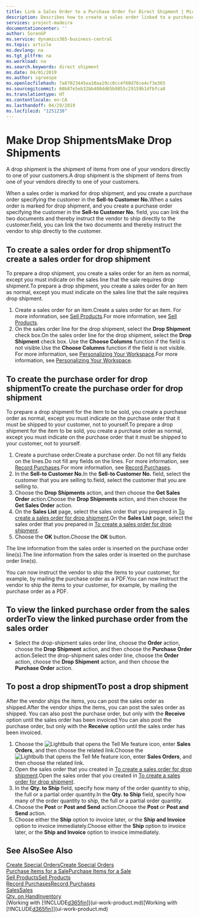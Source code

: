 ```yaml
---
title: Link a Sales Order to a Purchase Order for Direct Shipment | Microsoft Docs
description: Describes how to create a sales order linked to a purchase order to enable shipment directly from the vendor to the customer.
services: project-madeira
documentationcenter: ''
author: SorenGP
ms.service: dynamics365-business-central
ms.topic: article
ms.devlang: na
ms.tgt_pltfrm: na
ms.workload: na
ms.search.keywords: direct shipment
ms.date: 04/01/2019
ms.author: sgroespe
ms.openlocfilehash: 7a87023445ea10aa19cc0cc4f60d76ce4cf3e365
ms.sourcegitcommit: 60b87e5eb32bb408dd65b9855c29159b1dfbfca8
ms.translationtype: HT
ms.contentlocale: en-CA
ms.lasthandoff: 04/29/2019
ms.locfileid: "1251238"
---
```

# <a name="make-drop-shipments"></a><span data-ttu-id="13a2b-103">Make Drop Shipments</span><span class="sxs-lookup"><span data-stu-id="13a2b-103">Make Drop Shipments</span></span>
<span data-ttu-id="13a2b-104">A drop shipment is the shipment of items from one of your vendors directly to one of your customers.</span><span class="sxs-lookup"><span data-stu-id="13a2b-104">A drop shipment is the shipment of items from one of your vendors directly to one of your customers.</span></span>

<span data-ttu-id="13a2b-105">When a sales order is marked for drop shipment, and you create a purchase order specifying the customer in the **Sell-to Customer No.**</span><span class="sxs-lookup"><span data-stu-id="13a2b-105">When a sales order is marked for drop shipment, and you create a purchase order specifying the customer in the **Sell-to Customer No.**</span></span> <span data-ttu-id="13a2b-106">field, you can link the two documents and thereby instruct the vendor to ship directly to the customer.</span><span class="sxs-lookup"><span data-stu-id="13a2b-106">field, you can link the two documents and thereby instruct the vendor to ship directly to the customer.</span></span>

## <a name="to-create-a-sales-order-for-drop-shipment"></a><span data-ttu-id="13a2b-107">To create a sales order for drop shipment</span><span class="sxs-lookup"><span data-stu-id="13a2b-107">To create a sales order for drop shipment</span></span>
<span data-ttu-id="13a2b-108">To prepare a drop shipment, you create a sales order for an item as normal, except you must indicate on the sales line that the sale requires drop shipment.</span><span class="sxs-lookup"><span data-stu-id="13a2b-108">To prepare a drop shipment, you create a sales order for an item as normal, except you must indicate on the sales line that the sale requires drop shipment.</span></span>

1. <span data-ttu-id="13a2b-109">Create a sales order for an item.</span><span class="sxs-lookup"><span data-stu-id="13a2b-109">Create a sales order for an item.</span></span> <span data-ttu-id="13a2b-110">For more information, see [Sell Products](sales-how-sell-products.md).</span><span class="sxs-lookup"><span data-stu-id="13a2b-110">For more information, see [Sell Products](sales-how-sell-products.md).</span></span>
2. <span data-ttu-id="13a2b-111">On the sales order line for the drop shipment, select the **Drop Shipment** check box.</span><span class="sxs-lookup"><span data-stu-id="13a2b-111">On the sales order line for the drop shipment, select the **Drop Shipment** check box.</span></span> <span data-ttu-id="13a2b-112">Use the **Choose Columns** function if the field is not visible.</span><span class="sxs-lookup"><span data-stu-id="13a2b-112">Use the **Choose Columns** function if the field is not visible.</span></span> <span data-ttu-id="13a2b-113">For more information, see [Personalizing Your Workspace](ui-personalization-user.md).</span><span class="sxs-lookup"><span data-stu-id="13a2b-113">For more information, see [Personalizing Your Workspace](ui-personalization-user.md).</span></span>

## <a name="to-create-the-purchase-order-for-drop-shipment"></a><span data-ttu-id="13a2b-114">To create the purchase order for drop shipment</span><span class="sxs-lookup"><span data-stu-id="13a2b-114">To create the purchase order for drop shipment</span></span>
<span data-ttu-id="13a2b-115">To prepare a drop shipment for the item to be sold, you create a purchase order as normal, except you must indicate on the purchase order that it must be shipped to your customer, not to yourself.</span><span class="sxs-lookup"><span data-stu-id="13a2b-115">To prepare a drop shipment for the item to be sold, you create a purchase order as normal, except you must indicate on the purchase order that it must be shipped to your customer, not to yourself.</span></span>

1. <span data-ttu-id="13a2b-116">Create a purchase order.</span><span class="sxs-lookup"><span data-stu-id="13a2b-116">Create a purchase order.</span></span> <span data-ttu-id="13a2b-117">Do not fill any fields on the lines.</span><span class="sxs-lookup"><span data-stu-id="13a2b-117">Do not fill any fields on the lines.</span></span> <span data-ttu-id="13a2b-118">For more information, see [Record Purchases](purchasing-how-record-purchases.md).</span><span class="sxs-lookup"><span data-stu-id="13a2b-118">For more information, see [Record Purchases](purchasing-how-record-purchases.md).</span></span>
2. <span data-ttu-id="13a2b-119">In the **Sell-to Customer No.**</span><span class="sxs-lookup"><span data-stu-id="13a2b-119">In the **Sell-to Customer No.**</span></span> <span data-ttu-id="13a2b-120">field, select the customer that you are selling to.</span><span class="sxs-lookup"><span data-stu-id="13a2b-120">field, select the customer that you are selling to.</span></span>
3. <span data-ttu-id="13a2b-121">Choose the **Drop Shipments** action, and then choose the **Get Sales Order** action.</span><span class="sxs-lookup"><span data-stu-id="13a2b-121">Choose the **Drop Shipments** action, and then choose the **Get Sales Order** action.</span></span>
4. <span data-ttu-id="13a2b-122">On the **Sales List** page, select the sales order that you prepared in [To create a sales order for drop shipment](sales-how-drop-shipment.md#to-create-a-sales-order-for-drop-shipment).</span><span class="sxs-lookup"><span data-stu-id="13a2b-122">On the **Sales List** page, select the sales order that you prepared in [To create a sales order for drop shipment](sales-how-drop-shipment.md#to-create-a-sales-order-for-drop-shipment).</span></span>
5. <span data-ttu-id="13a2b-123">Choose the **OK** button.</span><span class="sxs-lookup"><span data-stu-id="13a2b-123">Choose the **OK** button.</span></span>

<span data-ttu-id="13a2b-124">The line information from the sales order is inserted on the purchase order line(s).</span><span class="sxs-lookup"><span data-stu-id="13a2b-124">The line information from the sales order is inserted on the purchase order line(s).</span></span>

<span data-ttu-id="13a2b-125">You can now instruct the vendor to ship the items to your customer, for example, by mailing the purchase order as a PDF.</span><span class="sxs-lookup"><span data-stu-id="13a2b-125">You can now instruct the vendor to ship the items to your customer, for example, by mailing the purchase order as a PDF.</span></span>     

## <a name="to-view-the-linked-purchase-order-from-the-sales-order"></a><span data-ttu-id="13a2b-126">To view the linked purchase order from the sales order</span><span class="sxs-lookup"><span data-stu-id="13a2b-126">To view the linked purchase order from the sales order</span></span>
* <span data-ttu-id="13a2b-127">Select the drop-shipment sales order line, choose the **Order** action, choose the **Drop Shipment** action, and then choose the **Purchase Order** action.</span><span class="sxs-lookup"><span data-stu-id="13a2b-127">Select the drop-shipment sales order line, choose the **Order** action, choose the **Drop Shipment** action, and then choose the **Purchase Order** action.</span></span>

## <a name="to-post-a-drop-shipment"></a><span data-ttu-id="13a2b-128">To post a drop shipment</span><span class="sxs-lookup"><span data-stu-id="13a2b-128">To post a drop shipment</span></span>
<span data-ttu-id="13a2b-129">After the vendor ships the items, you can post the sales order as shipped.</span><span class="sxs-lookup"><span data-stu-id="13a2b-129">After the vendor ships the items, you can post the sales order as shipped.</span></span> <span data-ttu-id="13a2b-130">You can also post the purchase order, but only with the **Receive** option until the sales order has been invoiced.</span><span class="sxs-lookup"><span data-stu-id="13a2b-130">You can also post the purchase order, but only with the **Receive** option until the sales order has been invoiced.</span></span>

1. <span data-ttu-id="13a2b-131">Choose the ![Lightbulb that opens the Tell Me feature](media/ui-search/search_small.png "Tell me what you want to do") icon, enter **Sales Orders**, and then choose the related link.</span><span class="sxs-lookup"><span data-stu-id="13a2b-131">Choose the ![Lightbulb that opens the Tell Me feature](media/ui-search/search_small.png "Tell me what you want to do") icon, enter **Sales Orders**, and then choose the related link.</span></span>
2. <span data-ttu-id="13a2b-132">Open the sales order that you created in [To create a sales order for drop shipment]().</span><span class="sxs-lookup"><span data-stu-id="13a2b-132">Open the sales order that you created in [To create a sales order for drop shipment]().</span></span>
3. <span data-ttu-id="13a2b-133">In the **Qty. to Ship** field, specify how many of the order quantity to ship, the full or a partial order quantity.</span><span class="sxs-lookup"><span data-stu-id="13a2b-133">In the **Qty. to Ship** field, specify how many of the order quantity to ship, the full or a partial order quantity.</span></span>
4. <span data-ttu-id="13a2b-134">Choose the **Post** or **Post and Send** action.</span><span class="sxs-lookup"><span data-stu-id="13a2b-134">Choose the **Post** or **Post and Send** action.</span></span>
5. <span data-ttu-id="13a2b-135">Choose either the **Ship** option to invoice later, or the **Ship and Invoice** option to invoice immediately.</span><span class="sxs-lookup"><span data-stu-id="13a2b-135">Choose either the **Ship** option to invoice later, or the **Ship and Invoice** option to invoice immediately.</span></span>

## <a name="see-also"></a><span data-ttu-id="13a2b-136">See Also</span><span class="sxs-lookup"><span data-stu-id="13a2b-136">See Also</span></span>
[<span data-ttu-id="13a2b-137">Create Special Orders</span><span class="sxs-lookup"><span data-stu-id="13a2b-137">Create Special Orders</span></span>](sales-how-to-create-special-orders.md)  
[<span data-ttu-id="13a2b-138">Purchase Items for a Sale</span><span class="sxs-lookup"><span data-stu-id="13a2b-138">Purchase Items for a Sale</span></span>](purchasing-how-purchase-products-sale.md)  
[<span data-ttu-id="13a2b-139">Sell Products</span><span class="sxs-lookup"><span data-stu-id="13a2b-139">Sell Products</span></span>](sales-how-sell-products.md)  
[<span data-ttu-id="13a2b-140">Record Purchases</span><span class="sxs-lookup"><span data-stu-id="13a2b-140">Record Purchases</span></span>](purchasing-how-record-purchases.md)  
[<span data-ttu-id="13a2b-141">Sales</span><span class="sxs-lookup"><span data-stu-id="13a2b-141">Sales</span></span>](sales-manage-sales.md)  
[<span data-ttu-id="13a2b-142">Qty. on Hand</span><span class="sxs-lookup"><span data-stu-id="13a2b-142">Inventory</span></span>](inventory-manage-inventory.md)  
<span data-ttu-id="13a2b-143">[Working with [!INCLUDE[d365fin](includes/d365fin_md.md)]](ui-work-product.md)</span><span class="sxs-lookup"><span data-stu-id="13a2b-143">[Working with [!INCLUDE[d365fin](includes/d365fin_md.md)]](ui-work-product.md)</span></span>
